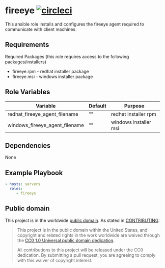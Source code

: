 fireeye [![circleci](https://circleci.com/gh/GSA/ansible-fireeye.svg?style=svg)](https://circleci.com/gh/GSA/ansible-fireeye)
=========

This ansible role installs and configures the fireeye agent required to communicate with client machines.

Requirements
------------

Required Packages (this role requires access to the following packages/installers)
- fireeye.rpm - redhat installer package
- fireeye.msi - windows installer package

Role Variables
--------------

| Variable | Default | Purpose |
| ------ | ------ | ------ |
| redhat_fireeye_agent_filename | "" | redhat installer rpm |
| windows_fireeye_agent_filename | "" | windows installer msi |

Dependencies
------------

None

Example Playbook
----------------

```yaml
- hosts: servers
  roles:
     - fireeye
```

Public domain
-------------

This project is in the worldwide [public domain](LICENSE.md). As stated in [CONTRIBUTING](CONTRIBUTING.md):

> This project is in the public domain within the United States, and copyright and related rights in the work worldwide are waived through the [CC0 1.0 Universal public domain dedication](https://creativecommons.org/publicdomain/zero/1.0/).
>
> All contributions to this project will be released under the CC0 dedication. By submitting a pull request, you are agreeing to comply with this waiver of copyright interest.
